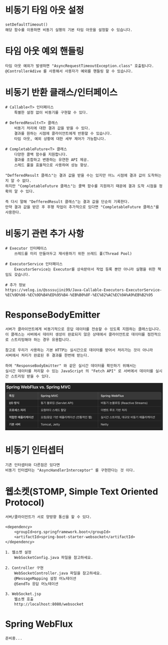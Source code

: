 # 비동기 타임 아웃 설정

    setDefaultTimeout() 
    해당 함수를 이용하면 비동기 실행의 기본 타임 아웃을 설정할 수 있습니다.

# 타임 아웃 예외 핸들링
    타임 아웃 예외가 발생하면 "AsyncRequestTimeoutException.class" 호출됩니다.
    @ControllerAdive 를 사용해서 사용자가 예외를 핸들링 할 수 있습니다.

# 비동기 반환 클래스/인터페이스

    # Callable<T> 인터페이스
        특별한 설정 없이 비동기를 구현할 수 있다.

    # DeferedResult<T> 클래스
        비동기 처리에 대한 결과 값을 받을 수 있다.
        결과를 원하는 시점에 클라이언트에게 반환할 수 있습니다.
        타임 아웃, 예외 상황에 대한 세부 제어가 가능합니다.

    # CompletableFuture<T> 클래스
        다양한 콜백 함수를 지원합니다.
        결과를 조합하고 변환하는 유연한 API 제공.
        스레드 풀을 효율적으로 사용하여 성능 향상.

    "DefferedResult 클래스"는 결과 값을 받을 수는 있지만 어느 시점에 결과 값이 도착하는지 알 수 없다.
    하지만 "CompletableFuture 클래스"는 콜백 함수를 지원하기 때문에 결과 도착 시점을 정확히 알 수 있다.

    즉 다시 말해 "DefferedResult 클래스"는 결과 값을 단순히 기록한다.
    만약 결과 값을 받은 후 후행 작업이 추가적으로 있다면 "CompletableFuture 클래스"를 사용한다.

# 비동기 관련 추가 사항

    # Executor 인터페이스
        쓰레드를 미리 만들어두고 재사용하기 위한 쓰레드 풀(Thread Pool)

    # ExecutorService 인터페이스
        ExecutorService는 Executor를 상속받아서 작업 등록 뿐만 아니라 실행을 위한 책임도 갖습니다.

    # 추가 정보
    https://velog.io/@ssssujini99/Java-Callable-Executors-ExecutorService-%EC%9D%98-%EC%9D%B4%ED%95%B4-%EB%B0%8F-%EC%82%AC%EC%9A%A9%EB%B2%95

# ResponseBodyEmitter

    서버가 클라이언트에게 비동기적으로 응답 데이터를 전송할 수 있도록 지원하는 클래스입니다. 
    이 클래스는 서버에서 데이터 생성이 완료되지 않은 상태에서 클라이언트로 데이터를 점진적으로 스트리밍해야 하는 경우 유용합니다.

    참고로 우리가 사용하는 기본 HTTP는 실시간으로 데이터를 받어서 처리가는 것이 아니라
    서버에서 처리가 완료된 후 결과를 한번에 받는다.

    하여 "ResponseBodyEmitter" 와 같은 실시간 데이터를 확인하기 위해서는
    실시간 데이터를 처리할 수 있는 JavaScript 의 "Fetch API" 로 서버에서 데이터를 실시간 스트리밍 받을 수 있다.

![springflux.png](src/main/resources/templates/springflux.png)

# 비동기 인터셉터

    기존 인터셉터와 다른점은 있다면 
    비동기 인터셉터는 "AsyncHandlerInterceptor" 를 구현한다는 것 이다.

# 웹소켓(STOMP, Simple Text Oriented Protocol)

    서버/클라이언트가 서로 양방향 통신을 할 수 있다.

    <dependency>
        <groupId>org.springframework.boot</groupId>
        <artifactId>spring-boot-starter-websocket</artifactId>
    </dependency>

    1. 웹소켓 설정
        WebSocketConfig.java 파일을 참고하세요.

    2. Controller 구현
        WebSocketController.java 파일을 참고하세요.
        @MessageMapping 설정 어노테이션
        @SendTo 응답 어노테이션

    3. WebSocket.jsp
        웹소켓 호출
        http://localhost:8080/websocket

# Spring WebFlux

    준비중...
        
    


    
